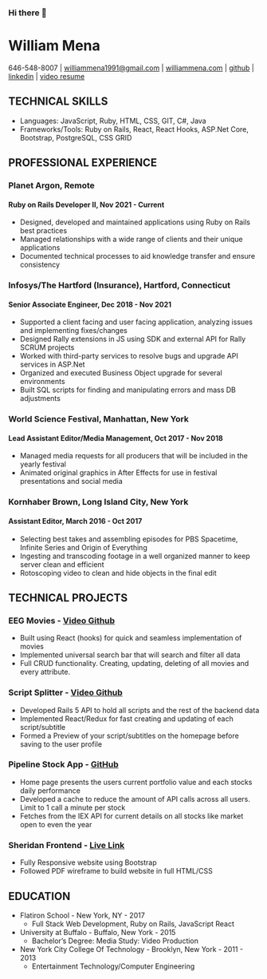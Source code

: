 ### Hi there 👋

<!--
**WilliamMena/WilliamMena** is a ✨ _special_ ✨ repository because its `README.md` (this file) appears on your GitHub profile.

Here are some ideas to get you started:

- 🔭 I’m currently working on ...
- 🌱 I’m currently learning ...
- 👯 I’m looking to collaborate on ...
- 🤔 I’m looking for help with ...
- 💬 Ask me about ...
- 📫 How to reach me: ...
- 😄 Pronouns: ...
- ⚡ Fun fact: ...
-->

# William Mena
646-548-8007 | williammena1991@gmail.com | [williammena.com](https://williammena.com/) | [github](https://github.com/williammena) | [linkedin](https://www.linkedin.com/in/williammena/) | [video resume](https://vimeo.com/582791886)

## TECHNICAL SKILLS
- Languages: JavaScript, Ruby, HTML, CSS, GIT, C#, Java
- Frameworks/Tools: Ruby on Rails, React, React Hooks, ASP.Net Core, Bootstrap, PostgreSQL, CSS GRID

## PROFESSIONAL EXPERIENCE
### Planet Argon, Remote
#### Ruby on Rails Developer II, Nov 2021 - Current
- Designed, developed and maintained applications using Ruby on Rails best practices
- Managed relationships with a wide range of clients and their unique applications
- Documented technical processes to aid knowledge transfer and ensure consistency

### Infosys/The Hartford (Insurance), Hartford, Connecticut
#### Senior Associate Engineer, Dec 2018 - Nov 2021
- Supported a client facing and user facing application, analyzing issues and implementing fixes/changes
- Designed Rally extensions in JS using SDK and external API for Rally SCRUM projects
- Worked with third-party services to resolve bugs and upgrade API services in ASP.Net
- Organized and executed Business Object upgrade for several environments
- Built SQL scripts for finding and manipulating errors and mass DB adjustments

### World Science Festival, Manhattan, New York
#### Lead Assistant Editor/Media Management, Oct 2017 - Nov 2018
- Managed media requests for all producers that will be included in the yearly festival
- Animated original graphics in After Effects for use in festival presentations and social media

### Kornhaber Brown, Long Island City, New York
#### Assistant Editor, March 2016 - Oct 2017
- Selecting best takes and assembling episodes for PBS Spacetime, Infinite Series and Origin of Everything
- Ingesting and transcoding footage in a well organized manner to keep server clean and efficient
- Rotoscoping video to clean and hide objects in the final edit

## TECHNICAL PROJECTS
### EEG Movies - [Video Github](https://github.com/williammena/eeg-movies)
- Built using React (hooks) for quick and seamless implementation of movies
- Implemented universal search bar that will search and filter all data
- Full CRUD functionality. Creating, updating, deleting of all movies and every attribute.

### Script Splitter - [Video Github](https://github.com/williammena/script-splitter)
- Developed Rails 5 API to hold all scripts and the rest of the backend data
- Implemented React/Redux for fast creating and updating of each script/subtitle
- Formed a Preview of your script/subtitles on the homepage before saving to the user profile

### Pipeline Stock App - [GitHub](https://github.com/williammena/pipeline-stock-app)
- Home page presents the users current portfolio value and each stocks daily performance
- Developed a cache to reduce the amount of API calls across all users. Limit to 1 call a minute per stock
- Fetches from the IEX API for current details on all stocks like market open to even the year

### Sheridan Frontend - [Live Link](https://sheridan-frontend.netlify.app/)
- Fully Responsive website using Bootstrap
- Followed PDF wireframe to build website in full HTML/CSS

## EDUCATION

- Flatiron School - New York, NY - 2017
  + Full Stack Web Development, Ruby on Rails, JavaScript React
- University at Buffalo - Buffalo, New York - 2015
  + Bachelor’s Degree: Media Study: Video Production
- New York City College Of Technology - Brooklyn, New York - 2011 - 2013
  + Entertainment Technology/Computer Engineering

